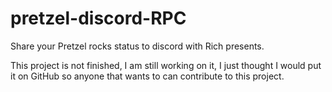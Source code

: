 # pretzel-discord-RPC
Share your Pretzel rocks status to discord with Rich presents.

This project is not finished, I am still working on it, I just thought I would put it on GitHub so anyone that wants to can contribute to this project.
